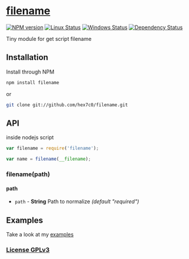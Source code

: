 # [filename](http://supergiovane.tk/#/filename)

[![NPM version](https://img.shields.io/npm/v/filename.svg)](https://www.npmjs.com/package/filename)
[![Linux Status](https://img.shields.io/travis/hex7c0/filename.svg?label=linux)](https://travis-ci.org/hex7c0/filename)
[![Windows Status](https://img.shields.io/appveyor/ci/hex7c0/filename.svg?label=windows)](https://ci.appveyor.com/project/hex7c0/filename)
[![Dependency Status](https://img.shields.io/david/hex7c0/filename.svg)](https://david-dm.org/hex7c0/filename)

Tiny module for get script filename

## Installation

Install through NPM

```bash
npm install filename
```
or
```bash
git clone git://github.com/hex7c0/filename.git
```

## API

inside nodejs script
```js
var filename = require('filename');

var name = filename(__filename);
```

### filename(path)

#### path

 - `path` - **String** Path to normalize *(default "required")*

## Examples

Take a look at my [examples](examples)

### [License GPLv3](LICENSE)
